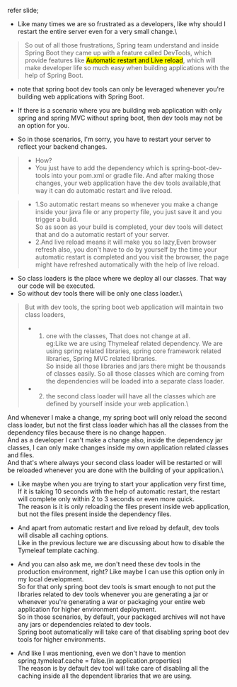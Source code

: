 refer slide;



* Like many times we are so frustrated as a developers, like why should I restart the entire server even
for a very small change.\
>So out of all those frustrations, Spring team understand and inside Spring Boot they came up with a
feature called DevTools, which provide features like <mark> Automatic restart and Live reload</mark>, which will
make developer life so much easy when building applications with the help of Spring Boot.

* note that spring boot dev tools can only be leveraged whenever you're building web
  applications with Spring Boot.

* If there is a scenario where you are building web application with only spring and spring MVC without
  spring boot, then dev tools may not be an option for you.

* So in those scenarios, I'm sorry, you have to restart your server to reflect your backend changes.

>* How?
>* You just have to add the dependency which is spring-boot-dev-tools into your pom.xml or gradle file.
And after making those changes, your web application have the dev tools available,that way it can do automatic restart and live reload.

>* 1.So automatic restart means so whenever you make a change inside your java file or any property file,
you just save it and you trigger a build.\
So as soon as your build is completed, your dev tools will detect that and do a automatic restart of
your server.
>* 2.And live reload means it will make you so lazy,Even browser refresh
also, you don't have to do by yourself by the time your automatic restart is completed and you visit
the browser, the page might have refreshed automatically with the help of live reload.

* So class loaders is the place where we deploy all our classes.
That way our code will be executed.
* So without dev tools there will be only one class loader.\
>But with dev tools, the spring boot web application will maintain two class loaders,
>* 1. one with the classes, That does not change at all.\
eg:Like we are using Thymeleaf related dependency.
We are using spring related libraries, spring core framework related libraries, Spring MVC related
libraries.\
So inside all those libraries and jars there might be thousands of classes easily.
So all those classes which are coming from the dependencies will be loaded into a separate class loader.
>* 2. the second class loader will have all the classes which are defined by yourself inside your web
application.\

And whenever I make a change, my spring boot will only reload the second class loader, but not the
first class loader which has all the classes from the dependency files because there is no change happen.\
And as a developer I can't make a change
also, inside the dependency jar classes, I can only make changes inside my own application related
classes and files.\
And that's where always your second class loader will be restarted or will be reloaded whenever you
are done with the building of your application.\

* Like maybe when you are trying to start your application very first time,
If it is taking 10 seconds with the help of automatic restart, the restart will complete only within 2 to
3 seconds or even more quick.\
The reason is it is only reloading the files present inside web application, but not the files present
inside the dependency files.

* And apart from automatic restart and live reload by default, dev tools will disable all caching options.\
Like in the previous lecture we are discussing about how to disable the Tymeleaf template caching.

* And you can also ask me, we don't need these dev tools in the production environment, right?
Like maybe I can use this option only in my local development.\
So for that only spring boot dev tools is smart enough to not put the libraries related to dev tools
whenever you are generating a jar or whenever you're generating a war or packaging your entire web application
for higher environment deployment.\
So in those scenarios, by default, your packaged archives will not have any jars or dependencies related
to dev tools.\
  Spring boot automatically will take care of that disabling spring boot dev tools for higher environments.
* And like I was mentioning, even we don't have to mention spring.tymeleaf.cache = false.(in application.properties)\
The reason is by default dev tool will take care of disabling all the caching inside all the dependent
libraries that we are using.